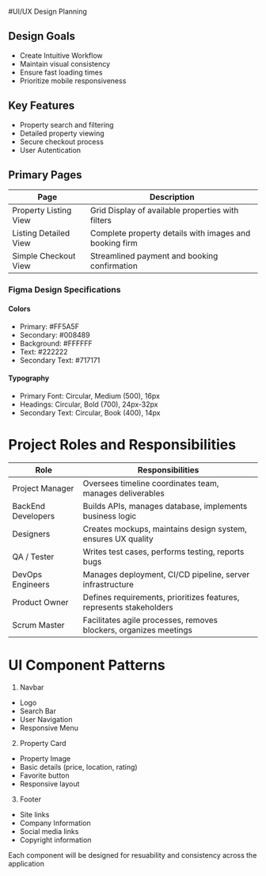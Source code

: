 #UI/UX Design Planning

## Design Goals
* Create Intuitive Workflow
* Maintain visual consistency
* Ensure fast loading times
* Prioritize mobile responsiveness

## Key Features
* Property search and filtering
* Detailed property viewing
* Secure checkout process
* User Autentication

## Primary Pages

| Page | Description           |
|------|------------------------|
| Property Listing View | Grid Display of available properties with filters |
| Listing Detailed View | Complete property details with images and booking firm |
| Simple Checkout View | Streamlined payment and booking confirmation |

### Figma Design Specifications
#### Colors
* Primary: #FF5A5F
* Secondary:  #008489
* Background: #FFFFFF
* Text: #222222
* Secondary Text: #717171

#### Typography
* Primary Font: Circular, Medium (500), 16px
* Headings: Circular, Bold (700), 24px-32px
* Secondary Text: Circular, Book (400), 14px


# Project Roles and Responsibilities

| Role | Responsibilities |
|------|------------------|
| Project Manager | Oversees timeline coordinates team, manages deliverables | Implements UI components, ensures responsive design | 
| BackEnd Developers | Builds APIs, manages database, implements business logic |
| Designers | Creates mockups, maintains design system, ensures UX quality |
| QA / Tester | Writes test cases, performs testing, reports bugs |
| DevOps Engineers | Manages deployment, CI/CD pipeline, server infrastructure |
| Product Owner | Defines requirements, prioritizes features, represents stakeholders |
| Scrum Master | Facilitates agile processes, removes blockers, organizes meetings |

# UI Component Patterns
1. Navbar
* Logo
* Search Bar
* User Navigation
* Responsive Menu

2. Property Card
* Property Image
* Basic details (price, location, rating)
* Favorite button
* Responsive layout

3. Footer
* Site links
* Company Information
* Social media links
* Copyright information

Each component will be designed for resuability and consistency across the application 
